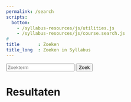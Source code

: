 ```yaml
---
permalink: /search
scripts:
  bottom:
    - /syllabus-resources/js/utilities.js
    - /syllabus-resources/js/course.search.js
#
title       : Zoeken
title_long  : Zoeken in Syllabus
---
```



<form id="frm-search-inpage" class="searchform" action="{{ 'search' | relative_url }}" method="get">
  <label for="search-query-inpage"><i class="icon-search-1"></i>
  <input type="text" id="search-query-inpage" name="search-query" placeholder="Zoekterm">
  </label>
  <input type="submit" class="button-primary" value="Zoek">
</form>

<h1>Resultaten</h1>

<div class="search-results" id="search-results"></div>